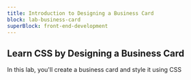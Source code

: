 ```yaml
---
title: Introduction to Designing a Business Card
block: lab-business-card
superBlock: front-end-development
---
```


## Learn CSS by Designing a Business Card

In this lab, you'll create a business card and style it using CSS

